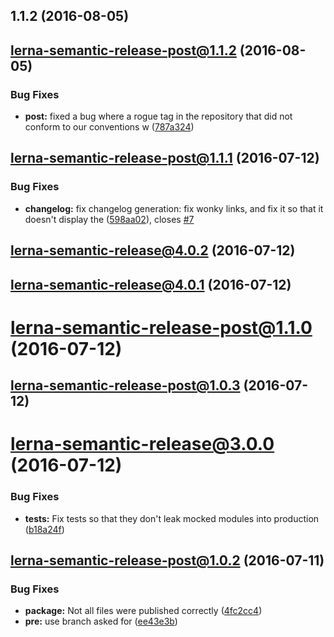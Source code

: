 <a name="1.1.2"></a>
## 1.1.2 (2016-08-05)



<a name="lerna-semantic-release-post@1.1.2"></a>
## lerna-semantic-release-post@1.1.2 (2016-08-05)


### Bug Fixes

* **post:** fixed a bug where a rogue tag in the repository that did not conform to our conventions w ([787a324](https://github.com/atlassian/lerna-semantic-release/commit/787a324))



<a name="lerna-semantic-release-post@1.1.1"></a>
## lerna-semantic-release-post@1.1.1 (2016-07-12)


### Bug Fixes

* **changelog:** fix changelog generation: fix wonky links, and fix it so that it doesn't display the ([598aa02](https://github.com/atlassian/lerna-semantic-release/commit/598aa02)), closes [#7](https://github.com/atlassian/lerna-semantic-release/issues/7)



<a name="lerna-semantic-release@4.0.2"></a>
## lerna-semantic-release@4.0.2 (2016-07-12)



<a name="lerna-semantic-release@4.0.1"></a>
## lerna-semantic-release@4.0.1 (2016-07-12)



<a name="lerna-semantic-release-post@1.1.0"></a>
# lerna-semantic-release-post@1.1.0 (2016-07-12)



<a name="lerna-semantic-release-post@1.0.3"></a>
## lerna-semantic-release-post@1.0.3 (2016-07-12)



<a name="lerna-semantic-release@3.0.0"></a>
# lerna-semantic-release@3.0.0 (2016-07-12)


### Bug Fixes

* **tests:** Fix tests so that they don't leak mocked modules into production ([b18a24f](https://github.com/atlassian/lerna-semantic-release/commit/b18a24f))



<a name="lerna-semantic-release-post@1.0.2"></a>
## lerna-semantic-release-post@1.0.2 (2016-07-11)


### Bug Fixes

* **package:** Not all files were published correctly ([4fc2cc4](https://github.com/atlassian/lerna-semantic-release/commit/4fc2cc4))
* **pre:** use branch asked for ([ee43e3b](https://github.com/atlassian/lerna-semantic-release/commit/ee43e3b))



